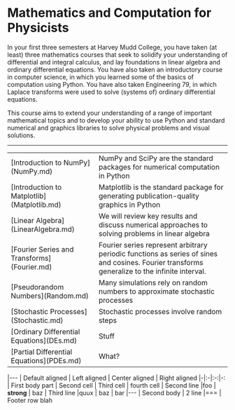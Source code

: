 # Mathematics and Computation for Physicists

In your first three semesters at Harvey Mudd College, you have taken (at least) three mathematics courses that seek to solidify your understanding of differential and integral calculus, and lay foundations in linear algebra and ordinary differential equations. You have also taken an introductory course in computer science, in which you learned some of the basics of computation using Python. You have also taken Engineering 79, in which Laplace transforms were used to solve (systems of) ordinary differential equations.

This course aims to extend your understanding of a range of important mathematical topics and to develop your ability to use Python and standard numerical and graphics libraries to solve physical problems and visual solutions.

<table class="nicetable">
  <tr>
    <td markdown="1">[Introduction to NumPy](NumPy.md)
    </td>
    <td>NumPy and SciPy are the standard packages for numerical computation in Python</td>
  </tr>
  <tr>
    <td markdown="1"> [Introduction to Matplotlib](Matplotlib.md) </td>
    <td>Matplotlib is the standard package for generating publication-quality graphics in Python</td>
  </tr>
  <hr>
  <tr>
    <td markdown="1"> [Linear Algebra](LinearAlgebra.md) </td>
    <td> We will review key results and discuss numerical approaches to solving problems in linear algebra </td>
  </tr>
  <tr>
    <td markdown="1"> [Fourier Series and Transforms](Fourier.md) </td>
    <td> Fourier series represent arbitrary periodic functions as series of sines and cosines. Fourier transforms generalize to the infinite interval. </td>
  </tr>
  <tr>
    <td markdown="1"> [Pseudorandom Numbers](Random.md) </td>
    <td> Many simulations rely on random numbers to approximate stochastic processes </td>
  </tr>
  <tr>
    <td markdown="1"> [Stochastic Processes](Stochastic.md) </td>
    <td>Stochastic processes involve random steps </td>
  </tr>
  <tr>
    <td markdown="1"> [Ordinary Differential Equations](DEs.md) </td>
    <td>Stuff</td>
  </tr>
  <tr>
    <td markdown="1"> [Partial Differential Equations](PDEs.md) </td>
    <td>What?</td>
  </tr>
</table>

|---
| Default aligned | Left aligned | Center aligned | Right aligned
|-|:-|:-:|-:
| First body part | Second cell | Third cell | fourth cell
| Second line |foo | **strong** | baz
| Third line |quux | baz | bar
|---
| Second body
| 2 line
|===
| Footer row blah